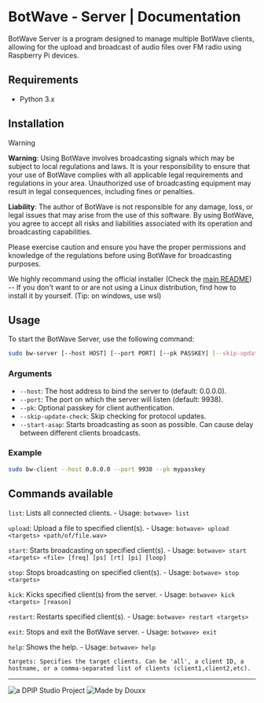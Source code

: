 # BotWave - Server | Documentation

BotWave Server is a program designed to manage multiple BotWave clients, allowing for the upload and broadcast of audio files over FM radio using Raspberry Pi devices.

## Requirements
* Python 3.x

## Installation

> [!WARNING]
> **Warning**: Using BotWave involves broadcasting signals which may be subject to local regulations and laws. It is your responsibility to ensure that your use of BotWave complies with all applicable legal requirements and regulations in your area. Unauthorized use of broadcasting equipment may result in legal consequences, including fines or penalties.
>
> **Liability**: The author of BotWave is not responsible for any damage, loss, or legal issues that may arise from the use of this software. By using BotWave, you agree to accept all risks and liabilities associated with its operation and broadcasting capabilities.
>
> Please exercise caution and ensure you have the proper permissions and knowledge of the regulations before using BotWave for broadcasting purposes.


We highly recommand using the official installer (Check the [main README](/README.md)) -- If you don't want to or are not using a Linux distribution, find how to install it by yourself. (Tip: on windows, use wsl)

## Usage
To start the BotWave Server, use the following command:

```bash
sudo bw-server [--host HOST] [--port PORT] [--pk PASSKEY] [--skip-update-check]
```

### Arguments
* `--host`: The host address to bind the server to (default: 0.0.0.0).
* `--port`: The port on which the server will listen (default: 9938).
* `--pk`: Optional passkey for client authentication.
* `--skip-update-check`: Skip checking for protocol updates.
* `--start-asap`: Starts broadcasting as soon as possible. Can cause delay between different clients broadcasts.

### Example
```bash
sudo bw-client --host 0.0.0.0 --port 9938 --pk mypasskey
```

## Commands available

`list`: Lists all connected clients.
    - Usage: `botwave> list`

`upload`: Upload a file to specified client(s).
    - Usage: `botwave> upload <targets> <path/of/file.wav>`

`start`: Starts broadcasting on specified client(s).
    - Usage: `botwave> start <targets> <file> [freq] [ps] [rt] [pi] [loop]`

`stop`: Stops broadcasting on specified client(s).
    - Usage: `botwave> stop <targets>`

`kick`: Kicks specified client(s) from the server.
    - Usage: `botwave> kick <targets> [reason]`

`restart`: Restarts specified client(s).
    - Usage: `botwave> restart <targets>`

`exit`: Stops and exit the BotWave server.
    - Usage: `botwave> exit`

`help`: Shows the help.
    - Usage: `botwave> help`

```
targets: Specifies the target clients. Can be 'all', a client ID, a hostname, or a comma-separated list of clients (client1,client2,etc).
```

---

![a DPIP Studio Project](https://madeby.dpip.lol)
![Made by Douxx](https://madeby.douxx.tech)
